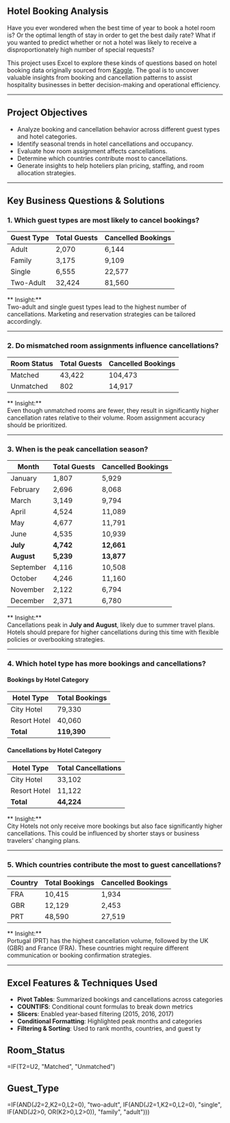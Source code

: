 ##  Hotel Booking Analysis 

Have you ever wondered when the best time of year to book a hotel room is? Or the optimal length of stay in order to get the best daily rate? What if you wanted to predict whether or not a hotel was likely to receive a disproportionately high number of special requests?

This project uses Excel to explore these kinds of questions based on hotel booking data originally sourced from [Kaggle](https://www.kaggle.com/jessemostipak/hotel-booking-demand). The goal is to uncover valuable insights from booking and cancellation patterns to assist hospitality businesses in better decision-making and operational efficiency.

---

##  Project Objectives

- Analyze booking and cancellation behavior across different guest types and hotel categories.
- Identify seasonal trends in hotel cancellations and occupancy.
- Evaluate how room assignment affects cancellations.
- Determine which countries contribute most to cancellations.
- Generate insights to help hoteliers plan pricing, staffing, and room allocation strategies.

---

##  Key Business Questions & Solutions

### 1. **Which guest types are most likely to cancel bookings?**

| Guest Type  | Total Guests | Cancelled Bookings |
|-------------|--------------|---------------------|
| Adult       | 2,070        | 6,144               |
| Family      | 3,175        | 9,109               |
| Single      | 6,555        | 22,577              |
| Two-Adult   | 32,424       | 81,560              |

** Insight:**  
Two-adult and single guest types lead to the highest number of cancellations. Marketing and reservation strategies can be tailored accordingly.

---

### 2. **Do mismatched room assignments influence cancellations?**

| Room Status | Total Guests | Cancelled Bookings |
|-------------|--------------|---------------------|
| Matched     | 43,422       | 104,473             |
| Unmatched   | 802          | 14,917              |

** Insight:**  
Even though unmatched rooms are fewer, they result in significantly higher cancellation rates relative to their volume. Room assignment accuracy should be prioritized.

---

### 3. **When is the peak cancellation season?**

| Month      | Total Guests | Cancelled Bookings |
|------------|--------------|---------------------|
| January    | 1,807        | 5,929               |
| February   | 2,696        | 8,068               |
| March      | 3,149        | 9,794               |
| April      | 4,524        | 11,089              |
| May        | 4,677        | 11,791              |
| June       | 4,535        | 10,939              |
| **July**       | **4,742**        | **12,661**              |
| **August**     | **5,239**        | **13,877**              |
| September  | 4,116        | 10,508              |
| October    | 4,246        | 11,160              |
| November   | 2,122        | 6,794               |
| December   | 2,371        | 6,780               |

** Insight:**  
Cancellations peak in **July and August**, likely due to summer travel plans. Hotels should prepare for higher cancellations during this time with flexible policies or overbooking strategies.

---

### 4. **Which hotel type has more bookings and cancellations?**

#### Bookings by Hotel Category

| Hotel Type   | Total Bookings |
|--------------|----------------|
| City Hotel   | 79,330         |
| Resort Hotel | 40,060         |
| **Total**    | **119,390**    |

#### Cancellations by Hotel Category

| Hotel Type   | Total Cancellations |
|--------------|----------------------|
| City Hotel   | 33,102               |
| Resort Hotel | 11,122               |
| **Total**    | **44,224**           |

** Insight:**  
City Hotels not only receive more bookings but also face significantly higher cancellations. This could be influenced by shorter stays or business travelers' changing plans.

---

### 5. **Which countries contribute the most to guest cancellations?**

| Country | Total Bookings | Cancelled Bookings |
|---------|----------------|---------------------|
| FRA     | 10,415         | 1,934               |
| GBR     | 12,129         | 2,453               |
| PRT     | 48,590         | 27,519              |

** Insight:**  
Portugal (PRT) has the highest cancellation volume, followed by the UK (GBR) and France (FRA). These countries might require different communication or booking confirmation strategies.

---

##  Excel Features & Techniques Used

- **Pivot Tables**: Summarized bookings and cancellations across categories
- **COUNTIFS**: Conditional count formulas to break down metrics
- **Slicers**: Enabled year-based filtering (2015, 2016, 2017)
- **Conditional Formatting**: Highlighted peak months and categories
- **Filtering & Sorting**: Used to rank months, countries, and guest ty
## Room_Status 
=IF(T2=U2, "Matched", "Unmatched")
## Guest_Type
=IF(AND(J2=2,K2=0,L2=0), "two-adult", IF(AND(J2=1,K2=0,L2=0), "single", IF(AND(J2>0, OR(K2>0,L2>0)), "family", "adult")))

